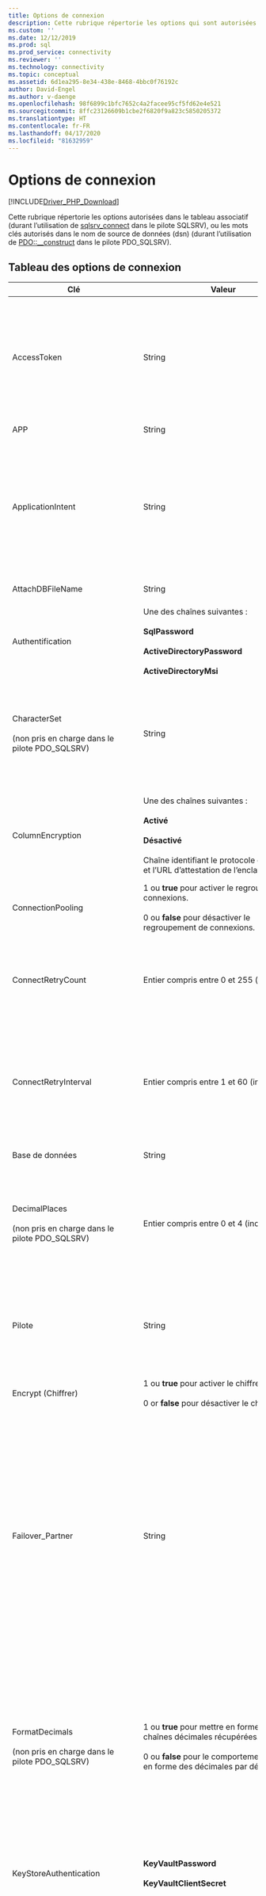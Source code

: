 ```yaml
---
title: Options de connexion
description: Cette rubrique répertorie les options qui sont autorisées dans le tableau associatif (lors de l’utilisation de sqlsrv_connect dans le pilote SQLSRV) ou les mots clés qui sont autorisés dans le nom de source de données lors de l’utilisation du pilote PDO_SQLSRV.
ms.custom: ''
ms.date: 12/12/2019
ms.prod: sql
ms.prod_service: connectivity
ms.reviewer: ''
ms.technology: connectivity
ms.topic: conceptual
ms.assetid: 6d1ea295-8e34-438e-8468-4bbc0f76192c
author: David-Engel
ms.author: v-daenge
ms.openlocfilehash: 98f6899c1bfc7652c4a2facee95cf5fd62e4e521
ms.sourcegitcommit: 8ffc23126609b1cbe2f6820f9a823c5850205372
ms.translationtype: HT
ms.contentlocale: fr-FR
ms.lasthandoff: 04/17/2020
ms.locfileid: "81632959"
---
```

# <a name="connection-options"></a>Options de connexion
[!INCLUDE[Driver_PHP_Download](../../includes/driver_php_download.md)]

Cette rubrique répertorie les options autorisées dans le tableau associatif (durant l’utilisation de [sqlsrv_connect](sqlsrv-connect.md) dans le pilote SQLSRV), ou les mots clés autorisés dans le nom de source de données (dsn) (durant l’utilisation de [PDO::__construct](pdo-construct.md) dans le pilote PDO_SQLSRV).  

## <a name="table-of-connection-options"></a>Tableau des options de connexion

|Clé|Valeur|Description|Default|  
|-------|---------|---------------|-----------|  
|AccessToken|String|Chaîne d’octets du jeton d’accès Azure AD extrait d’une réponse JSON OAuth.<br /><br />La chaîne de connexion ne doit pas contenir un ID d’utilisateur, un mot de passe ou le mot clé `Authentication`. Pour plus d’informations, consultez [Se connecter à l’aide de l’authentification Azure Active Directory](azure-active-directory.md)|Non défini.|
|APP|String|Spécifie le nom de l’application utilisé dans le suivi.|Non défini.|  
|ApplicationIntent|String|Déclare le type de la charge de travail de l'application lors de la connexion à un serveur. Les valeurs possibles sont **ReadOnly** et **ReadWrite**.<br /><br />Pour plus d’informations sur la prise en charge de [!INCLUDE[ssDriverPHP](../../includes/ssdriverphp_md.md)] pour [!INCLUDE[ssHADR](../../includes/sshadr_md.md)], consultez [Prise en charge de la haute disponibilité et de la récupération d'urgence](php-driver-for-sql-server-support-for-high-availability-disaster-recovery.md).|Lecture/écriture|
|AttachDBFileName|String|Spécifie le fichier de base de données que le serveur doit attacher.|Non défini.|
|Authentification|Une des chaînes suivantes :<br /><br />**SqlPassword**<br /><br />**ActiveDirectoryPassword**<br /><br />**ActiveDirectoryMsi**|Spécifie le mode d'authentification.<br /><br />Pour plus d’informations, consultez [Se connecter à l’aide de l’authentification Azure Active Directory](azure-active-directory.md)|Non défini.|
|CharacterSet<br /><br />(non pris en charge dans le pilote PDO_SQLSRV)|String|Spécifie le jeu de caractères utilisé pour envoyer des données au serveur.<br /><br />Les valeurs possibles sont SQLSRV_ENC_CHAR et UTF-8. Pour plus d’informations, consultez [Procédure : Envoyer et récupérer des données UTF-8 à l’aide de la prise en charge UTF-8 intégrée](how-to-send-and-retrieve-utf-8-data-using-built-in-utf-8-support.md).|SQLSRV_ENC_CHAR|  
|ColumnEncryption|Une des chaînes suivantes :<br /><br />**Activé**<br /><br />**Désactivé**<br /><br />Chaîne identifiant le protocole d’attestation et l’URL d’attestation de l’enclave|Spécifie si la fonctionnalité Always Encrypted est activée ou non. Si un protocole d’attestation et une URL sont spécifiés, la fonctionnalité Always Encrypted avec enclaves sécurisées est activée, à condition que les autres conditions soient remplies, comme décrit [ici](always-encrypted-secure-enclaves.md).|Désactivé|  
|ConnectionPooling|1 ou **true** pour activer le regroupement de connexions.<br /><br />0 ou **false** pour désactiver le regroupement de connexions.|Spécifie si la connexion est attribuée à partir d’un pool de connexions (1 ou **true**) ou non (0 ou **false**).<sup>1</sup>|**true** (1)|  
|ConnectRetryCount|Entier compris entre 0 et 255 (inclus)|Nombre maximal de tentatives de rétablissement d’une connexion interrompue avant abandon. Par défaut, une seule tentative est effectuée pour rétablir une connexion interrompue. La valeur 0 signifie qu’aucune reconnexion n’est tentée.|1|  
|ConnectRetryInterval|Entier compris entre 1 et 60 (inclus)|Durée, en secondes, entre les tentatives de rétablissement d’une connexion. L’application tente de se reconnecter immédiatement en cas de détection d’une connexion interrompue, puis attend `ConnectRetryInterval` secondes avant de réessayer. Ce mot clé est ignoré si `ConnectRetryCount` est égal à 0.|1|  
|Base de données|String|Spécifie le nom de la base de données utilisé pour la connexion établie<sup>2</sup>.|Base de données par défaut pour la connexion utilisée.|  
|DecimalPlaces<br /><br />(non pris en charge dans le pilote PDO_SQLSRV)|Entier compris entre 0 et 4 (inclus)|Spécifie le nombre de décimales pour le formatage des valeurs monétaires extraites.<br /><br />Cette option fonctionne uniquement quand `FormatDecimals` a la valeur true. Les entiers négatifs et les valeurs supérieures à 4 sont ignorés.|Précision et échelle par défaut|
|Pilote|String|Spécifie le pilote Microsoft ODBC utilisé pour communiquer avec SQL Server.<br /><br />Les valeurs possibles sont les suivantes :<br />ODBC Driver 17 for SQL Server<br />ODBC Driver 13 for SQL Server<br />ODBC Driver 11 pour SQL Server (Windows uniquement).|Lorsque le mot clé Driver n’est pas spécifié, les pilotes Microsoft SQL Server pour PHP tentent de trouver le ou les pilotes Microsoft ODBC pris en charge dans le système, en commençant par la dernière version d’ODBC, et ainsi de suite.| 
|Encrypt (Chiffrer)|1 ou **true** pour activer le chiffrement.<br /><br />0 or **false** pour désactiver le chiffrement.|Spécifie si la communication avec SQL Server est chiffrée (1 ou **true**) ou non (0 ou **false**)<sup>3</sup>.|**false** (0)|  
|Failover_Partner|String|Spécifie le serveur et l’instance de mise en miroir de la base de données (si elle est activée et configurée) à utiliser quand le serveur principal n’est pas disponible.<br /><br />L’utilisation de `Failover_Partner` avec `MultiSubnetFailover`est soumise à des restrictions. Pour plus d’informations, consultez [Prise en charge de la haute disponibilité et de la récupération d'urgence](php-driver-for-sql-server-support-for-high-availability-disaster-recovery.md).<br /><br />Cette option n’est pas prise en charge sur Linux ou macOS, car la mise en miroir de bases de données n’est pas prise en charge par le pilote ODBC sur Linux ou macOS. Utilisez plutôt des groupes de disponibilité Always On et définissez les options `MultiSubnetFailover` et `TransparentNetworkIPResolution`.|Non défini.|
|FormatDecimals<br /><br />(non pris en charge dans le pilote PDO_SQLSRV)|1 ou **true** pour mettre en forme les chaînes décimales récupérées.<br /><br />0 ou **false** pour le comportement de mise en forme des décimales par défaut.|Spécifie s’il faut ajouter des zéros au début des chaînes décimales si nécessaire et active l’option `DecimalPlaces` pour mettre en forme les types monétaires. Si vous conservez la valeur false, le comportement par défaut qui consiste à retourner la précision exacte et à omettre les zéros non significatifs pour les valeurs inférieures à 1 est utilisé.<br /><br />Pour plus d’informations, voir [Mettre en forme des chaînes décimales et des valeurs monétaires](formatting-decimals-sqlsrv-driver.md).|**false** (0)|
|KeyStoreAuthentication|**KeyVaultPassword**<br /><br />**KeyVaultClientSecret**|Méthode d'authentification pour accéder à Azure Key Vault. Contrôle le type d’informations d’identification utilisé avec `KeyStorePrincipalId` et `KeyStoreSecret`. Pour plus d’informations, consultez [Utilisation d’Azure Key Vault](using-always-encrypted-php-drivers.md#using-azure-key-vault).|Non défini.|
|KeyStorePrincipalId|String|Identificateur du compte qui cherche à accéder à Azure Key Vault. <br /><br />Si `KeyStoreAuthentication` est **KeyVaultPassword**, doit être un nom d'utilisateur Azure Active Directory. <br /><br />Si `KeyStoreAuthentication` est **KeyVaultClientSecret**, doit être un ID client de l'application.|Non défini.|
|KeyStoreSecret|String|Secret des informations d'identification du compte qui cherche à accéder à Azure Key Vault. <br /><br />Si `KeyStoreAuthentication` est **KeyVaultPassword**, doit être un mot de passe Azure Active Directory. <br /><br />Si `KeyStoreAuthentication` est **KeyVaultClientSecret**, doit être un secret client de l'application.|Non défini.|
|Langage|String|Spécifie la langue des messages retournés par le serveur. Les langues disponibles sont répertoriées dans le tableau `sys.syslanguages`. <br /><br />Cette option n’affecte pas la langue utilisée par les pilotes, car ils sont actuellement disponibles uniquement en anglais, et cela n’affecte pas la langue du pilote ODBC sous-jacent, dont la langue est déterminée par la version localisée installée sur le système client. Par conséquent, la modification de ce paramètre peut entraîner le renvoi de messages dans différentes langues, selon qu’ils proviennent du pilote PHP, du pilote ODBC ou de SQL Server.|La valeur par défaut est la langue définie dans SQL Server.|
|LoginTimeout|Entier (pilote SQLSRV)<br /><br />Chaîne (pilote PDO_SQLSRV)|Spécifie le nombre de secondes qui doivent s’écouler avant l’échec de la tentative de connexion.|Aucun délai d’expiration.|  
|MultipleActiveResultSets|1 ou **true** pour utiliser les jeux de résultats actifs multiples.<br /><br />0 ou **false** pour désactiver les jeux de résultats actifs multiples.|Désactive ou active explicitement la prise en charge de MARS (Multiple Active Result Sets).<br /><br />Pour plus d’informations, consultez [Procédure : Désactiver Multiple Active Resultsets &#40;MARS&#41;](how-to-disable-multiple-active-resultsets-mars.md).|true (1)|  
|MultiSubnetFailover|String|Spécifiez toujours `multiSubnetFailover=yes` lors de la connexion à l'écouteur de groupe de disponibilité d'un groupe de disponibilité [!INCLUDE[ssSQL11](../../includes/sssql11-md.md)] ou d'une instance de cluster de basculement [!INCLUDE[ssSQL11](../../includes/sssql11-md.md)]. `multiSubnetFailover=yes` configure le [!INCLUDE[ssDriverPHP](../../includes/ssdriverphp_md.md)] pour accélérer la détection et la connexion au serveur (actuellement) actif. Les valeurs possibles sont yes et no.<br /><br />Pour plus d’informations sur la prise en charge de [!INCLUDE[ssDriverPHP](../../includes/ssdriverphp_md.md)] pour [!INCLUDE[ssHADR](../../includes/sshadr_md.md)], consultez [Prise en charge de la haute disponibilité et de la récupération d'urgence](php-driver-for-sql-server-support-for-high-availability-disaster-recovery.md).|Non|  
|PWD<br /><br />(non pris en charge dans le pilote PDO_SQLSRV)|String|Spécifie le mot de passe associé à l’ID utilisateur à utiliser lors de la connexion avec l’authentification SQL Server<sup>4</sup>.|Non défini.|  
|QuotedId|1 ou **true** pour utiliser les règles SQL-92.<br /><br />0 ou **false** pour utiliser les règles héritées.|Spécifie s’il faut utiliser les règles SQL-92 pour les identificateurs entre guillemets (1 ou **true**) ou utiliser les règles Transact-SQL héritées (0 ou **false**).|**true** (1)|  
|ReturnDatesAsStrings<br /><br />(non pris en charge dans le pilote PDO_SQLSRV)|1 ou **true** pour retourner les types de date et d’heure sous forme de chaînes.<br /><br />0 ou **false** pour retourner les types de date et d’heure comme types PHP **DateTime** .|Récupère les types de date et d’heure (datetime, smalldatetime, date, time, datetime2 et datetimeoffset) sous forme de chaînes ou en tant que types PHP. Pour plus d’informations, consultez [Procédure : Récupérer des types date et heure sous forme de chaînes à l’aide du pilote SQLSRV](how-to-retrieve-date-and-time-type-as-strings-using-the-sqlsrv-driver.md). <br /><br />Sauf indication contraire, les dates sont retournées sous forme de chaînes quand vous utilisez le pilote PDO_SQLSRV. Pour plus d’informations, consultez [Procédure : Récupérer des types date et heure sous forme d’objets datetime PHP à l’aide du pilote PDO_SQLSRV](how-to-retrieve-datetime-objects-using-pdo-sqlsrv-driver.md).|**false**|
|Défilement|String|“buffered” indique que vous souhaitez un curseur côté client (mis en mémoire tampon), ce qui vous permet de mettre en cache un jeu de résultats entier en mémoire. Pour plus d’informations, consultez [Types de curseur &#40;pilote SQLSRV&#41;](cursor-types-sqlsrv-driver.md).|Curseur avant uniquement|  
|Serveur<br /><br />(non pris en charge dans le pilote SQLSRV)|String|Instance de [!INCLUDE[ssNoVersion](../../includes/ssnoversion-md.md)] avec laquelle la connexion sera établie.<br /><br />Vous pouvez également spécifier un nom de réseau virtuel pour vous connecter à un groupe de disponibilité AlwaysOn. Pour plus d’informations sur la prise en charge de [!INCLUDE[ssDriverPHP](../../includes/ssdriverphp_md.md)] pour [!INCLUDE[ssHADR](../../includes/sshadr_md.md)], consultez [Prise en charge de la haute disponibilité et de la récupération d'urgence](php-driver-for-sql-server-support-for-high-availability-disaster-recovery.md).|Server est un mot clé obligatoire (mais il ne doit pas obligatoirement être le premier mot clé dans la chaîne de connexion). Si aucun nom de serveur n’est passé au mot clé, une tentative de connexion à l’instance locale est effectuée.<br /><br />La valeur transmise à Server peut être le nom d’une instance [!INCLUDE[ssNoVersion](../../includes/ssnoversion-md.md)] ou l’adresse IP de l’instance. Si vous le souhaitez, vous pouvez spécifier un numéro de port (par exemple, `sqlsrv:server=(local),1033`).<br /><br />À compter de la version 3.0 du [!INCLUDE[ssDriverPHP](../../includes/ssdriverphp_md.md)] , vous pouvez aussi spécifier une instance de base de données locale avec `server=(localdb)\instancename`. Pour plus d’informations, consultez [Prise en charge de LocalDB](php-driver-for-sql-server-support-for-localdb.md).|  
|TraceFile|String|Spécifie le chemin du fichier utilisé pour les données de trace.|Non défini.|  
|TraceOn|1 ou **true** pour activer le traçage.<br /><br />0 ou **false** pour désactiver le traçage.|Spécifie si le traçage ODBC est activé (1 ou **true**) ou désactivé (0 or **false**) pour la connexion établie.|**false** (0)|  
|TransactionIsolation|Le pilote SQLSRV utilise les valeurs suivantes :<br /><br />SQLSRV_TXN_READ_UNCOMMITTED<br /><br />SQLSRV_TXN_READ_COMMITTED<br /><br />SQLSRV_TXN_REPEATABLE_READ<br /><br />SQLSRV_TXN_SNAPSHOT<br /><br />SQLSRV_TXN_SERIALIZABLE<br /><br />Le pilote PDO_SQLSRV utilise les valeurs suivantes :<br /><br />PDO::SQLSRV_TXN_READ_UNCOMMITTED<br /><br />PDO::SQLSRV_TXN_READ_COMMITTED<br /><br />PDO::SQLSRV_TXN_REPEATABLE_READ<br /><br />PDO::SQLSRV_TXN_SNAPSHOT<br /><br />PDO::SQLSRV_TXN_SERIALIZABLE|Spécifie le niveau d’isolation de la transaction.<br /><br />Pour plus d’informations sur l’isolation des transactions, consultez [SET TRANSACTION ISOLATION LEVEL](../../t-sql/statements/set-transaction-isolation-level-transact-sql.md) dans la documentation SQL Server.|SQLSRV_TXN_READ_COMMITTED<br /><br />or<br /><br />PDO::SQLSRV_TXN_READ_COMMITTED|  
|TransparentNetworkIPResolution|**Activé** ou **Désactivé**|Affecte la séquence de connexion lorsque la première adresse IP résolue du nom d’hôte ne répond pas et qu’il existe plusieurs adresses IP associées au nom d’hôte.<br /><br />Interagit avec `MultiSubnetFailover` pour fournir différentes séquences de connexion. Pour plus d’informations, voir [Résolution transparente d’adresses IP réseau.](php-driver-for-sql-server-support-for-high-availability-disaster-recovery.md) ou [Utilisation de la résolution d’adresses IP réseau transparente](../odbc/using-transparent-network-ip-resolution.md).|activé|
|TrustServerCertificate|1 ou **true** pour approuver le certificat.<br /><br />0 ou **false** pour ne pas approuver le certificat.|Spécifie si le client doit approuver (1 ou **true**) ou rejeter (0 ou **false**) un certificat de serveur auto-signé.|**false** (0)|  
|Identificateur d’utilisateur<br /><br />(non pris en charge dans le pilote PDO_SQLSRV)|String|Spécifie l’ID utilisateur à utiliser lors de la connexion avec l’authentification SQL Server<sup>4</sup>.|Non défini.|  
|WSID|String|Spécifie le nom de l’ordinateur pour le traçage.|Non défini.|  
| &nbsp; | &nbsp; | &nbsp; | &nbsp; |

1. L’attribut `ConnectionPooling` ne peut pas être utilisé pour activer/désactiver le regroupement de connexions sur Linux et macOS. Consultez [Regroupement de connexions (Microsoft Drivers for PHP for SQL Server)](connection-pooling-microsoft-drivers-for-php-for-sql-server.md).

2. Toutes les requêtes exécutées via la connexion établie sont envoyées à la base de données spécifiée par l’attribut `Database`. Toutefois, si l’utilisateur dispose des autorisations appropriées, il peut accéder aux données des autres bases de données à l’aide d’un nom qualifié complet. Par exemple, si la base de données *master* est définie avec l’attribut de connexion `Database`, il est toujours possible d’exécuter une requête Transact-SQL qui accède à la table *AdventureWorks.HumanResources.Employee* en utilisant le nom qualifié complet.  

3. L’activation de `Encryption` peut avoir un impact sur les performances de certaines applications, en raison de la charge de traitement nécessaire pour chiffrer les données.  

4. Les attributs `UID` et `PWD` doivent tous deux être définis lors de la connexion avec l’authentification [!INCLUDE[ssNoVersion](../../includes/ssnoversion-md.md)].  

Une grande partie des clés prises en charge sont des attributs de chaîne de connexion ODBC. Pour plus d’informations sur les chaînes de connexion ODBC, consultez [Utilisation de mots clés de chaîne de connexion avec SQL Server Native Client](../../relational-databases/native-client/applications/using-connection-string-keywords-with-sql-server-native-client.md).

## <a name="see-also"></a>Voir aussi  
[Connexion au serveur](connecting-to-the-server.md)  
